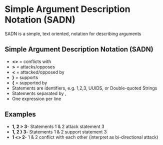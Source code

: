 # Simple Argument Description Notation (SADN) 

SADN is a simple, text oriented, notation for describing arguments

## Simple Argument Description Notation (SADN)

- **<\>** = conflicts with
- **\>** = attacks/opposes
- **<** = attacked/opposed by
- **}** = supports
- **{** = supported by
- Statements are identifiers, e.g. 1,2,3, UUIDS, or Double-quoted Strings
- Statements separated by ,
- One expression per line

## Examples

- **1, 2 > 3**- Statements 1 & 2 attack statement 3
- **1, 2 } 3**- Statements 1 & 2 support statement 3
- **1 <> 2**- 1 & 2 conflict with each other (interpret as bi-directional attack)

